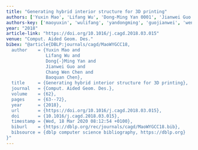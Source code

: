 ```yaml
---
title: "Generating hybrid interior structure for 3D printing"
authors: ['Yuxin Mao', 'Lifang Wu', 'Dong-Ming Yan 0001', 'Jianwei Guo', 'Chang Wen Chen', 'Baoquan Chen']
authors-key: ['maoyuxin', 'wulifang', 'yandongming', 'guojianwei', 'wenchang', 'chenbaoquan']
year: "2018"
article-link: "https://doi.org/10.1016/j.cagd.2018.03.015"
venue: "Comput. Aided Geom. Des."
bibex: "@article{DBLP:journals/cagd/MaoWYGCC18,
  author    = {Yuxin Mao and
               Lifang Wu and
               Dong{-}Ming Yan and
               Jianwei Guo and
               Chang Wen Chen and
               Baoquan Chen},
  title     = {Generating hybrid interior structure for 3D printing},
  journal   = {Comput. Aided Geom. Des.},
  volume    = {62},
  pages     = {63--72},
  year      = {2018},
  url       = {https://doi.org/10.1016/j.cagd.2018.03.015},
  doi       = {10.1016/j.cagd.2018.03.015},
  timestamp = {Wed, 18 Mar 2020 08:12:54 +0100},
  biburl    = {https://dblp.org/rec/journals/cagd/MaoWYGCC18.bib},
  bibsource = {dblp computer science bibliography, https://dblp.org}
}"
---
```

